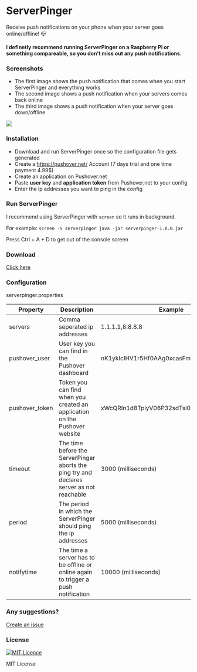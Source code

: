 # ServerPinger
Receive push notifications on your phone when your server goes online/offline! :mailbox_closed:

**I definetly recommend running ServerPinger on a Raspberry Pi or something compareable, so you don't miss out any push notifications.**

### Screenshots

- The first image shows the push notification that comes when you start ServerPinger and everything works
- The second image shows a push notification when your servers comes back online
- The third image shows a push notification when your server goes down/offline

![](https://i.imgur.com/9pwSK5f.png)


### Installation

- Download and run ServerPinger once so the configuration file gets generated
- Create a https://pushover.net/ Account (7 days trial and one time payment 4.99$)
- Create an application on Pushover.net
- Paste **user key** and **application token** from Pushover.net to your config
- Enter the ip addresses you want to ping in the config


### Run ServerPinger

I recommend using ServerPinger with `screen` so it runs in background.

For example: `screen -S serverpinger java -jar serverpinger-1.0.0.jar`

Press Ctrl + A + D to get out of the console screen

### Download

[Click here](https://github.com/navopw/ServerPinger/releases)

### Configuration
serverpinger.properties

| Property | Description | Example |
| --- | --- | --- |
| servers | Comma seperated ip addresses | 1.1.1.1,8.8.8.8 |
| pushover_user | User key you can find in the Pushover dashboard | nK1ykIcIHV1r5Hf0AAg0xcasFmsXVLPqiCVa3Izz |
| pushover_token | Token you can find when you created an application on the Pushover website | xWcQRIn1d8TplyV06P32sdTsi0OhY3DS7E0InX94 |
| timeout | The time before the ServerPinger aborts the ping try and declares server as not reachable | 3000 (milliseconds) |
| period | The period in which the ServerPinger should ping the ip addresses | 5000 (milliseconds) |
| notifytime | The time a server has to be offline or online again to trigger a push notification | 10000 (milliseconds) |
### Any suggestions?

[Create an issue](https://github.com/navopw/ServerPinger/issues/new)

### License
[![MIT Licence](https://badges.frapsoft.com/os/mit/mit.svg?v=103)](https://opensource.org/licenses/mit-license.php)

MIT License
